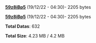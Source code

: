 [**59z8iBp5**](/data/59z8iBp5.txt) (19/12/22 - 04:30)- 2205 bytes

[**59z8iBp5**](/data/59z8iBp5.txt) (19/12/22 - 04:30)- 2205 bytes

**Total Datas**: 632

**Total Size**: 4.23 MB / 4.2 MB